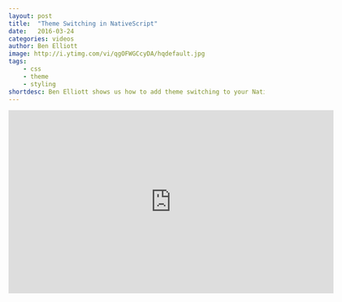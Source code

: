 ```yaml
---
layout: post
title:  "Theme Switching in NativeScript"
date:   2016-03-24
categories: videos
author: Ben Elliott
image: http://i.ytimg.com/vi/qgOFWGCcyDA/hqdefault.jpg
tags: 
    - css
    - theme
    - styling
shortdesc: Ben Elliott shows us how to add theme switching to your NativeScript app. 
---
```

<iframe width="640" height="360" src="https://www.youtube.com/embed/qgOFWGCcyDA" frameborder="0" allowfullscreen></iframe>